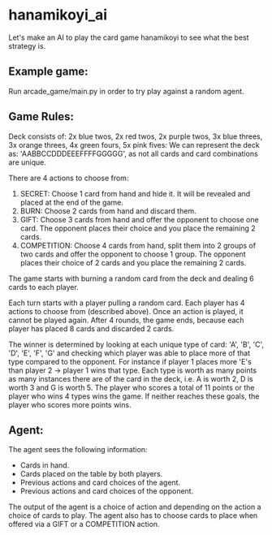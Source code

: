 # hanamikoyi_ai
Let's make an AI to play the card game hanamikoyi to see what the best strategy is.

## Example game:
Run arcade_game/main.py in order to try play against a random agent.


## Game Rules:
Deck consists of: 2x blue twos, 2x red twos, 2x purple twos, 3x blue threes, 3x orange threes, 4x green fours, 5x pink fives:
We can represent the deck as: 'AABBCCDDDEEEFFFFGGGGG', as not all cards and card combinations are unique.

There are 4 actions to choose from: 
  1) SECRET:       	Choose 1 card from hand and hide it. It will be revealed and placed at the end of the game.
  2) BURN:         	Choose 2 cards from hand and discard them.
  3) GIFT:         	Choose 3 cards from hand and offer the opponent to choose one card. The opponent places their choice and you place the 									 remaining 2 cards.
  4) COMPETITION:  	Choose 4 cards from hand, split them into 2 groups of two cards and offer the opponent to choose 1 group. The opponent 											places their choice of 2 cards and you place the remaining 2 cards.

The game starts with burning a random card from the deck and dealing 6 cards to each player.

Each turn starts with a player pulling a random card.
Each player has 4 actions to choose from (described above). Once an action is played, it cannot be played again. After 4 rounds, the game ends, because each player has placed 8 cards and discarded 2 cards.

The winner is determined by looking at each unique type of card: 'A', 'B', 'C', 'D', 'E', 'F', 'G' and checking which player was able to place more of that type compared to the opponent. For instance if player 1 places more 'E's than player 2 -> player 1 wins that type. Each type is worth as many points as many instances there are of the card in the deck, i.e. A is worth 2, D is worth 3 and G is worth 5.
The player who scores a total of 11 points or the player who wins 4 types wins the game. If neither reaches these goals, the player who scores more points wins.

## Agent:
The agent sees the following information:
  - Cards in hand.
  - Cards placed on the table by both players.
  - Previous actions and card choices of the agent.
  - Previous actions and card choices of the opponent.
 
The output of the agent is a choice of action and depending on the action a choice of cards to play.
The agent also has to choose cards to place when offered via a GIFT or a COMPETITION action.
